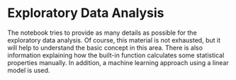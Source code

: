 # Exploratory Data Analysis

<p> The notebook tries to provide as many details as possible for the exploratory data analysis. Of course, this material is not exhausted, but it will help to understand the basic concept in this area. There is also information explaining how the built-in function calculates some statistical properties manually. In addition, a machine learning approach using a linear model is used. </p>
